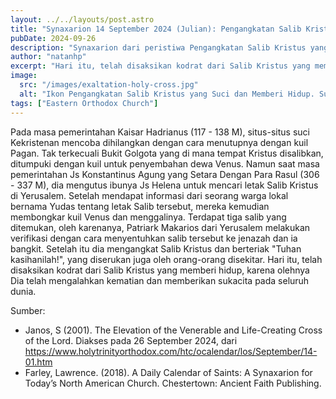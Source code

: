 ```yaml
---
layout: ../../layouts/post.astro
title: "Synaxarion 14 September 2024 (Julian): Pengangkatan Salib Kristus yang Suci dan Memberi Hidup"
pubDate: 2024-09-26
description: "Synaxarion dari peristiwa Pengangkatan Salib Kristus yang Suci dan Memberi Hidup."
author: "natanhp"
excerpt: "Hari itu, telah disaksikan kodrat dari Salib Kristus yang memberi hidup, karena olehnya Dia telah mati dan memberikan sukacita pada seluruh dunia."
image:
  src: "/images/exaltation-holy-cross.jpg"
  alt: "Ikon Pengangkatan Salib Kristus yang Suci dan Memberi Hidup. Sumber: https://benedictseraphim.wordpress.com/2009/09/14/the-elevation-of-the-precious-and-lifegiving-cross/"
tags: ["Eastern Orthodox Church"]
---
```

Pada masa pemerintahan Kaisar Hadrianus (117 - 138 M), situs-situs suci Kekristenan mencoba dihilangkan dengan cara menutupnya dengan kuil Pagan. Tak terkecuali Bukit Golgota yang di mana tempat Kristus disalibkan, ditumpuki dengan kuil untuk penyembahan dewa Venus. Namun saat masa pemerintahan Js Konstantinus Agung yang Setara Dengan Para Rasul (306 - 337 M), dia mengutus ibunya Js Helena untuk mencari letak Salib Kristus di Yerusalem. Setelah mendapat informasi dari seorang warga lokal bernama Yudas tentang letak Salib tersebut, mereka kemudian membongkar kuil Venus dan menggalinya. Terdapat tiga salib yang ditemukan, oleh karenanya, Patriark Makarios dari Yerusalem melakukan verifikasi dengan cara menyentuhkan salib tersebut ke jenazah dan ia bangkit. Setelah itu dia mengangkat Salib Kristus dan berteriak "Tuhan kasihanilah!", yang diserukan juga oleh orang-orang disekitar. Hari itu, telah disaksikan kodrat dari Salib Kristus yang memberi hidup, karena olehnya Dia telah mengalahkan kematian dan memberikan sukacita pada seluruh dunia.

Sumber:
- Janos, S (2001). The Elevation of the Venerable and Life-Creating Cross of the Lord. Diakses pada 26 September 2024, dari https://www.holytrinityorthodox.com/htc/ocalendar/los/September/14-01.htm
- Farley, Lawrence. (2018). A Daily Calendar of Saints: A Synaxarion for Today’s North American Church. Chestertown: Ancient Faith Publishing.